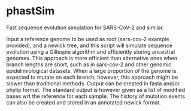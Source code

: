 # phastSim
Fast sequence evolution simulation for SARS-CoV-2 and similar.

Input a reference genome to be used as root (sars-cov-2 example provided), and a newick tree, and this script will simulate sequence evolution using a Gillespie algorithm and efficiently storing ancestral genomes.
This approach is more efficient than alternative ones when branch lengths are short, such as in sars-cov-2 and other genomic epidelimiological datasets.
When a large proportion of the genome is expected to mutate on each branch, however, this approach might be slower than traditional methods.
Output can be created in fasta and/or phylip format. 
The standard output is however given as a list of modified bases wrt the reference for each sample.
The history of mutation events can also be created and stored in an annotated newick format.
